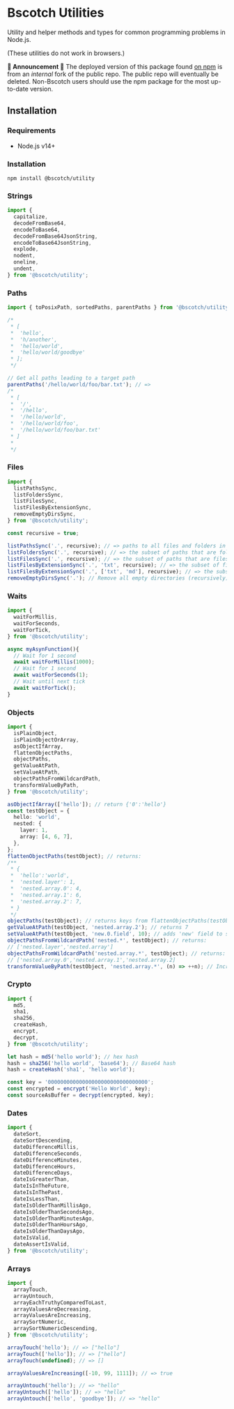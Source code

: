# Bscotch Utilities

Utility and helper methods and types for common programming problems in Node.js.

(These utilities do not work in browsers.)

**📢 Announcement 📢** The deployed version of this package found [on npm](https://www.npmjs.com/package/@bscotch/utility) is from an _internal_ fork of the public repo. The public repo will eventually be deleted. Non-Bscotch users should use the npm package for the most up-to-date version.

## Installation

### Requirements

- Node.js v14+

### Installation

`npm install @bscotch/utility`

### Strings

```ts
import {
  capitalize,
  decodeFromBase64,
  encodeToBase64,
  decodeFromBase64JsonString,
  encodeToBase64JsonString,
  explode,
  nodent,
  oneline,
  undent,
} from '@bscotch/utility';
```

### Paths

```ts
import { toPosixPath, sortedPaths, parentPaths } from '@bscotch/utility';

/*
 * [
 *  'hello',
 *  'h/another',
 *  'hello/world',
 *  'hello/world/goodbye'
 * ];
 */

// Get all paths leading to a target path
parentPaths('/hello/world/foo/bar.txt'); // =>
/*
 * [
 *  '/',
 *  '/hello',
 *  '/hello/world',
 *  '/hello/world/foo',
 *  '/hello/world/foo/bar.txt'
 * ]
 *
 */
```

### Files

```ts
import {
  listPathsSync,
  listFoldersSync,
  listFilesSync,
  listFilesByExtensionSync,
  removeEmptyDirsSync,
} from '@bscotch/utility';

const recursive = true;

listPathsSync('.', recursive); // => paths to all files and folders in cwd
listFoldersSync('.', recursive); // => the subset of paths that are folders
listFilesSync('.', recursive); // => the subset of paths that are files
listFilesByExtensionSync('.', 'txt', recursive); // => the subset of files that end with '.txt'
listFilesByExtensionSync('.', ['txt', 'md'], recursive); // => the subset of files that end with '.txt' or '.md'
removeEmptyDirsSync('.'); // Remove all empty directories (recursively)
```

### Waits

```ts
import {
  waitForMillis,
  waitForSeconds,
  waitForTick,
} from '@bscotch/utility';

async myAsynFunction(){
  // Wait for 1 second
  await waitForMillis(1000);
  // Wait for 1 second
  await waitForSeconds(1);
  // Wait until next tick
  await waitForTick();
}
```

### Objects

```ts
import {
  isPlainObject,
  isPlainObjectOrArray,
  asObjectIfArray,
  flattenObjectPaths,
  objectPaths,
  getValueAtPath,
  setValueAtPath,
  objectPathsFromWildcardPath,
  transformValueByPath,
} from '@bscotch/utility';

asObjectIfArray(['hello']); // return {'0':'hello'}
const testObject = {
  hello: 'world',
  nested: {
    layer: 1,
    array: [4, 6, 7],
  },
};
flattenObjectPaths(testObject); // returns:
/**
 * {
 *  'hello':'world',
 *  'nested.layer': 1,
 *  'nested.array.0': 4,
 *  'nested.array.1': 6,
 *  'nested.array.2': 7,
 * }
 */
objectPaths(testObject); // returns keys from flattenObjectPaths(testObject)
getValueAtPath(testObject, 'nested.array.2'); // returns 7
setValueAtPath(testObject, 'new.0.field', 10); // adds 'new' field to set to [{field:10}]
objectPathsFromWildcardPath('nested.*', testObject); // returns:
// ['nested.layer','nested.array']
objectPathsFromWildcardPath('nested.array.*', testObject); // returns:
// ['nested.array.0','nested.array.1','nested.array.2]
transformValueByPath(testObject, 'nested.array.*', (n) => ++n); // Increments all array values by 1
```

### Crypto

```ts
import {
  md5,
  sha1,
  sha256,
  createHash,
  encrypt,
  decrypt,
} from '@bscotch/utility';

let hash = md5('hello world'); // hex hash
hash = sha256('hello world', 'base64'); // Base64 hash
hash = createHash('sha1', 'hello world');

const key = '00000000000000000000000000000000';
const encrypted = encrypt('Hello World', key);
const sourceAsBuffer = decrypt(encrypted, key);
```

### Dates

```ts
import {
  dateSort,
  dateSortDescending,
  dateDifferenceMillis,
  dateDifferenceSeconds,
  dateDifferenceMinutes,
  dateDifferenceHours,
  dateDifferenceDays,
  dateIsGreaterThan,
  dateIsInTheFuture,
  dateIsInThePast,
  dateIsLessThan,
  dateIsOlderThanMillisAgo,
  dateIsOlderThanSecondsAgo,
  dateIsOlderThanMinutesAgo,
  dateIsOlderThanHoursAgo,
  dateIsOlderThanDaysAgo,
  dateIsValid,
  dateAssertIsValid,
} from '@bscotch/utility';
```

### Arrays

```ts
import {
  arrayTouch,
  arrayUntouch,
  arrayEachTruthyComparedToLast,
  arrayValuesAreDecreasing,
  arrayValuesAreIncreasing,
  arraySortNumeric,
  arraySortNumericDescending,
} from '@bscotch/utility';

arrayTouch('hello'); // => ["hello"]
arrayTouch(['hello']); // => ["hello"]
arrayTouch(undefined); // => []

arrayValuesAreIncreasing([-10, 99, 1111]); // => true

arrayUntouch('hello'); // => "hello"
arrayUntouch(['hello']); // => "hello"
arrayUntouch(['hello', 'goodbye']); // => "hello"
```
